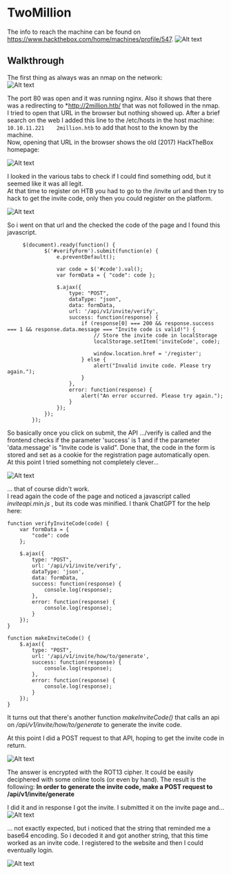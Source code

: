 # TwoMillion
The info to reach the machine can be found on https://www.hackthebox.com/home/machines/profile/547.
![Alt text](image.png)  
  
## Walkthrough
The first thing as always was an nmap on the network:  
![Alt text](image-1.png)  
  
The port 80 was open and it was running nginx. Also it shows that there was a redirecting to *http://2million.htb/ that was not followed in the nmap.  
I tried to open that URL in the browser but nothing showed up. After a brief search on the web I added this line to the /etc/hosts in the host machine: ```10.10.11.221    2million.htb``` to add that host to the known by the machine.  
Now, opening that URL in the browser shows the old (2017) HackTheBox homepage:  
  
![Alt text](image-2.png)
  
I looked in the various tabs to check if I could find something odd, but it seemed like it was all legit.  
At that time to register on HTB you had to go to the /invite url and then try to hack to get the invite code, only then you could register on the platform.  
  
![Alt text](image-4.png)
  
So i went on that url and the checked the code of the page and I found this javascript.
```
     $(document).ready(function() {
            $('#verifyForm').submit(function(e) {
                e.preventDefault();

                var code = $('#code').val();
                var formData = { "code": code };

                $.ajax({
                    type: "POST",
                    dataType: "json",
                    data: formData,
                    url: '/api/v1/invite/verify',
                    success: function(response) {
                        if (response[0] === 200 && response.success === 1 && response.data.message === "Invite code is valid!") {
                            // Store the invite code in localStorage
                            localStorage.setItem('inviteCode', code);

                            window.location.href = '/register';
                        } else {
                            alert("Invalid invite code. Please try again.");
                        }
                    },
                    error: function(response) {
                        alert("An error occurred. Please try again.");
                    }
                });
            });
        });
```
  
So basically once you click on submit, the API .../verify is called and the frontend checks if the parameter 'success' is 1 and if the parameter 'data.message' is "Invite code is valid". Done that, the code in the form is stored and set as a cookie for the registration page automatically open.  
At this point I tried something not completely clever...

![Alt text](image-3.png)
  
... that of course didn't work.  
I read again the code of the page and noticed a javascript called *inviteapi.min.js* , but its code was minified. I thank ChatGPT for the help here:
```
function verifyInviteCode(code) {
    var formData = {
        "code": code
    };

    $.ajax({
        type: "POST",
        url: '/api/v1/invite/verify',
        dataType: 'json',
        data: formData,
        success: function(response) {
            console.log(response);
        },
        error: function(response) {
            console.log(response);
        }
    });
}

function makeInviteCode() {
    $.ajax({
        type: "POST",
        url: '/api/v1/invite/how/to/generate',
        success: function(response) {
            console.log(response);
        },
        error: function(response) {
            console.log(response);
        }
    });
}
```

It turns out that there's another function *makeInviteCode()* that calls an api on */api/v1/invite/how/to/generate* to generate the invite code.  
  
At this point I did a POST request to that API, hoping to get the invite code in return.
  
![Alt text](image-5.png)
  
The answer is encrypted with the ROT13 cipher. It could be easily deciphered with some online tools (or even by hand). The result is the following: **In order to generate the invite code, make a POST request to \/api\/v1\/invite\/generate**
  
I did it and in response I got the invite. I submitted it on the invite page and...
![Alt text](image-6.png)
  
... not exactly expected, but i noticed that the string that reminded me a base64 encoding. So i decoded it and got another string, that this time worked as an invite code. I registered to the website and then I could eventually login.  
  
![Alt text](image-7.png)
  
